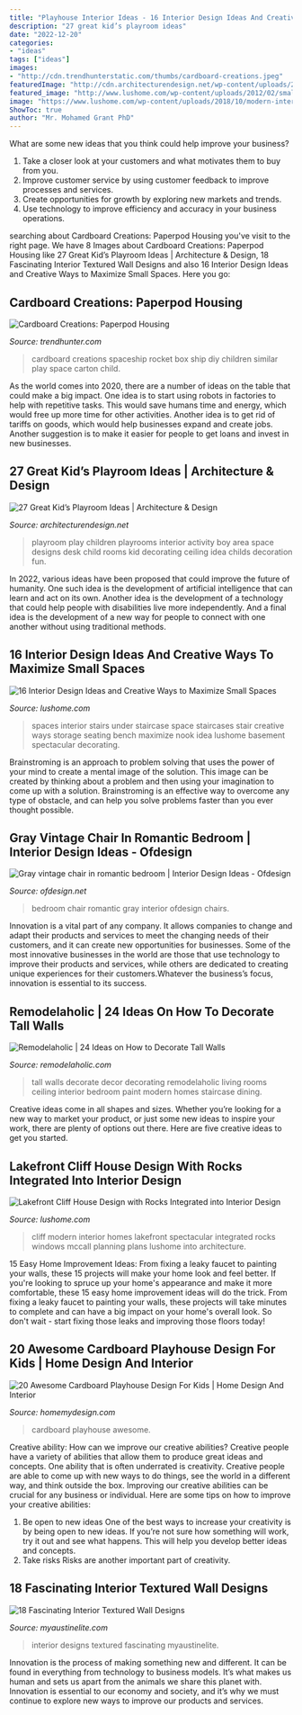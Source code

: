 ```yaml
---
title: "Playhouse Interior Ideas - 16 Interior Design Ideas And Creative Ways To Maximize Small Spaces"
description: "27 great kid’s playroom ideas"
date: "2022-12-20"
categories:
- "ideas"
tags: ["ideas"]
images:
- "http://cdn.trendhunterstatic.com/thumbs/cardboard-creations.jpeg"
featuredImage: "http://cdn.architecturendesign.net/wp-content/uploads/2014/09/81.jpeg"
featured_image: "http://www.lushome.com/wp-content/uploads/2012/02/small-spaces-under-staircases-interior-design-1.jpg"
image: "https://www.lushome.com/wp-content/uploads/2018/10/modern-interior-design-Cliff-House-5.jpg"
ShowToc: true
author: "Mr. Mohamed Grant PhD"
---
```



What are some new ideas that you think could help improve your business?
1. Take a closer look at your customers and what motivates them to buy from you.
2. Improve customer service by using customer feedback to improve processes and services.
3. Create opportunities for growth by exploring new markets and trends. 
4. Use technology to improve efficiency and accuracy in your business operations.

	

		
searching about Cardboard Creations: Paperpod Housing you've visit to the right page. We have 8 Images about Cardboard Creations: Paperpod Housing like 27 Great Kid’s Playroom Ideas | Architecture &amp; Design, 18 Fascinating Interior Textured Wall Designs and also 16 Interior Design Ideas and Creative Ways to Maximize Small Spaces. Here you go:
		
    
## Cardboard Creations: Paperpod Housing

<img loading=lazy src="http://cdn.trendhunterstatic.com/thumbs/cardboard-creations.jpeg" onerror="this.onerror=null;this.src='https://tse1.mm.bing.net/th?id=OIP.MQkMry7WRs_V87KJqAJRBQHaLb&amp;pid=15.1';" alt="Cardboard Creations: Paperpod Housing">

_Source: trendhunter.com_

>cardboard creations spaceship rocket box ship diy children similar play space carton child. 

	

As the world comes into 2020, there are a number of ideas on the table that could make a big impact. One idea is to start using robots in factories to help with repetitive tasks. This would save humans time and energy, which would free up more time for other activities. Another idea is to get rid of tariffs on goods, which would help businesses expand and create jobs. Another suggestion is to make it easier for people to get loans and invest in new businesses.

    
## 27 Great Kid’s Playroom Ideas | Architecture &amp; Design

<img loading=lazy src="http://cdn.architecturendesign.net/wp-content/uploads/2014/09/81.jpeg" onerror="this.onerror=null;this.src='https://tse4.mm.bing.net/th?id=OIP.lmc8_VmOUegwwqitJS5P0wHaFE&amp;pid=15.1';" alt="27 Great Kid’s Playroom Ideas | Architecture &amp; Design">

_Source: architecturendesign.net_

>playroom play children playrooms interior activity boy area space designs desk child rooms kid decorating ceiling idea childs decoration fun. 

	

In 2022, various ideas have been proposed that could improve the future of humanity. One such idea is the development of artificial intelligence that can learn and act on its own. Another idea is the development of a technology that could help people with disabilities live more independently. And a final idea is the development of a new way for people to connect with one another without using traditional methods.

    
## 16 Interior Design Ideas And Creative Ways To Maximize Small Spaces

<img loading=lazy src="http://www.lushome.com/wp-content/uploads/2012/02/small-spaces-under-staircases-interior-design-1.jpg" onerror="this.onerror=null;this.src='https://tse4.mm.bing.net/th?id=OIP.ehn2XMsMYqSU5mXuaiVOZwHaGh&amp;pid=15.1';" alt="16 Interior Design Ideas and Creative Ways to Maximize Small Spaces">

_Source: lushome.com_

>spaces interior stairs under staircase space staircases stair creative ways storage seating bench maximize nook idea lushome basement spectacular decorating. 

	

Brainstroming is an approach to problem solving that uses the power of your mind to create a mental image of the solution. This image can be created by thinking about a problem and then using your imagination to come up with a solution. Brainstroming is an effective way to overcome any type of obstacle, and can help you solve problems faster than you ever thought possible.

    
## Gray Vintage Chair In Romantic Bedroom | Interior Design Ideas - Ofdesign

<img loading=lazy src="https://www.ofdesign.net/wp-content/uploads/files/5/2/6/gray-vintage-chair-in-romantic-bedroom-0-526.jpg" onerror="this.onerror=null;this.src='https://tse3.mm.bing.net/th?id=OIP.8Exdlt7A7Qj7ziGHjPBAUgHaJ4&amp;pid=15.1';" alt="Gray vintage chair in romantic bedroom | Interior Design Ideas - Ofdesign">

_Source: ofdesign.net_

>bedroom chair romantic gray interior ofdesign chairs. 

	

Innovation is a vital part of any company. It allows companies to change and adapt their products and services to meet the changing needs of their customers, and it can create new opportunities for businesses. Some of the most innovative businesses in the world are those that use technology to improve their products and services, while others are dedicated to creating unique experiences for their customers.Whatever the business’s focus, innovation is essential to its success.

    
## Remodelaholic | 24 Ideas On How To Decorate Tall Walls

<img loading=lazy src="https://www.remodelaholic.com/wp-content/uploads/2015/07/tall-walls-featured-image.jpg" onerror="this.onerror=null;this.src='https://tse4.mm.bing.net/th?id=OIP.6nmQ3HRTvZcxIlsnUzJ2FQHaDt&amp;pid=15.1';" alt="Remodelaholic | 24 Ideas on How to Decorate Tall Walls">

_Source: remodelaholic.com_

>tall walls decorate decor decorating remodelaholic living rooms ceiling interior bedroom paint modern homes staircase dining. 

	

Creative ideas come in all shapes and sizes. Whether you’re looking for a new way to market your product, or just some new ideas to inspire your work, there are plenty of options out there. Here are five creative ideas to get you started.

    
## Lakefront Cliff House Design With Rocks Integrated Into Interior Design

<img loading=lazy src="https://www.lushome.com/wp-content/uploads/2018/10/modern-interior-design-Cliff-House-5.jpg" onerror="this.onerror=null;this.src='https://tse4.mm.bing.net/th?id=OIP.VwQoaQPmQmXpYkpU66c76gHaE8&amp;pid=15.1';" alt="Lakefront Cliff House Design with Rocks Integrated into Interior Design">

_Source: lushome.com_

>cliff modern interior homes lakefront spectacular integrated rocks windows mccall planning plans lushome into architecture. 

	

15 Easy Home Improvement Ideas: From fixing a leaky faucet to painting your walls, these 15 projects will make your home look and feel better.
If you're looking to spruce up your home's appearance and make it more comfortable, these 15 easy home improvement ideas will do the trick. From fixing a leaky faucet to painting your walls, these projects will take minutes to complete and can have a big impact on your home's overall look. So don't wait - start fixing those leaks and improving those floors today!

    
## 20 Awesome Cardboard Playhouse Design For Kids | Home Design And Interior

<img loading=lazy src="http://homemydesign.com/wp-content/uploads/2018/03/red-cardboard-kids-playhouse-for-christmas.jpg" onerror="this.onerror=null;this.src='https://tse2.mm.bing.net/th?id=OIP.m7XZy8BwUmPwDKZpk0n24wHaJ4&amp;pid=15.1';" alt="20 Awesome Cardboard Playhouse Design For Kids | Home Design And Interior">

_Source: homemydesign.com_

>cardboard playhouse awesome. 

	

Creative ability: How can we improve our creative abilities?
Creative people have a variety of abilities that allow them to produce great ideas and concepts. One ability that is often underrated is creativity. Creative people are able to come up with new ways to do things, see the world in a different way, and think outside the box. Improving our creative abilities can be crucial for any business or individual. Here are some tips on how to improve your creative abilities: 
1. Be open to new ideas
One of the best ways to increase your creativity is by being open to new ideas. If you’re not sure how something will work, try it out and see what happens. This will help you develop better ideas and concepts. 
2. Take risks
Risks are another important part of creativity.

    
## 18 Fascinating Interior Textured Wall Designs

<img loading=lazy src="https://www.myaustinelite.com/wp-content/uploads/2015/01/beautiful-interior-textured-wall-designs.jpg" onerror="this.onerror=null;this.src='https://tse3.mm.bing.net/th?id=OIP._MZ2nu3UuoWRl5ltTBX5wQHaJ4&amp;pid=15.1';" alt="18 Fascinating Interior Textured Wall Designs">

_Source: myaustinelite.com_

>interior designs textured fascinating myaustinelite. 

	

Innovation is the process of making something new and different. It can be found in everything from technology to business models. It’s what makes us human and sets us apart from the animals we share this planet with. Innovation is essential to our economy and society, and it’s why we must continue to explore new ways to improve our products and services.

